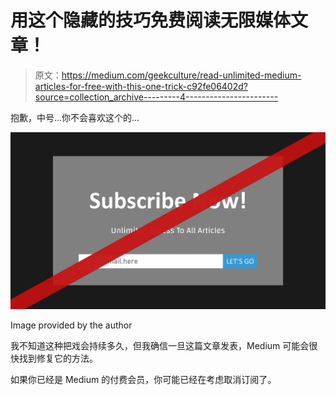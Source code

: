 # 用这个隐藏的技巧免费阅读无限媒体文章！

> 原文：<https://medium.com/geekculture/read-unlimited-medium-articles-for-free-with-this-one-trick-c92fe06402d?source=collection_archive---------4----------------------->

抱歉，中号…你不会喜欢这个的…

![](img/43e63158c8b4b5bc36b14f465b33db9c.png)

Image provided by the author

我不知道这种把戏会持续多久，但我确信一旦这篇文章发表，Medium 可能会很快找到修复它的方法。

如果你已经是 Medium 的付费会员，你可能已经在考虑取消订阅了。